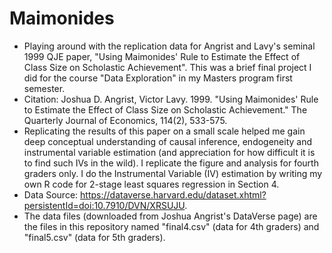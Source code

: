 # Maimonides
- Playing around with the replication data for Angrist and Lavy's seminal 1999 QJE paper, "Using Maimonides' Rule to Estimate the Effect of Class Size on Scholastic Achievement". This was a brief final project I did for the course "Data Exploration" in my Masters program first semester. 
- Citation: Joshua D. Angrist, Victor Lavy. 1999. "Using Maimonides' Rule to Estimate the Effect of Class Size on Scholastic Achievement." The Quarterly Journal of Economics, 114(2), 533-575.
- Replicating the results of this paper on a small scale helped me gain deep conceptual understanding of causal inference, endogeneity and instrumental variable estimation (and appreciation for how difficult it is to find such IVs in the wild). I replicate the figure and analysis for fourth graders only. I do the Instrumental Variable (IV) estimation by writing my own R code for 2-stage least squares regression in Section 4.   
-   Data Source: https://dataverse.harvard.edu/dataset.xhtml?persistentId=doi:10.7910/DVN/XRSUJU.  
-   The data files (downloaded from Joshua Angrist's DataVerse page) are the files in this repository named "final4.csv" (data for 4th graders) and "final5.csv" (data for 5th graders). 
